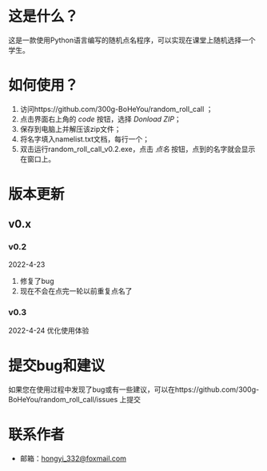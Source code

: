 # 这是什么？
这是一款使用Python语言编写的随机点名程序，可以实现在课堂上随机选择一个学生。

# 如何使用？
1. 访问https://github.com/300g-BoHeYou/random_roll_call ；
2. 点击界面右上角的 *code* 按钮，选择 *Donload ZIP*；
3. 保存到电脑上并解压该zip文件；
4. 将名字填入namelist.txt文档，每行一个；
5. 双击运行random_roll_call_v0.2.exe，点击 *点名* 按钮，点到的名字就会显示在窗口上。

# 版本更新

## v0.x
### v0.2
2022-4-23 
1. 修复了bug
2. 现在不会在点完一轮以前重复点名了

### v0.3
2022-4-24
优化使用体验

# 提交bug和建议
如果您在使用过程中发现了bug或有一些建议，可以在https://github.com/300g-BoHeYou/random_roll_call/issues 上提交

# 联系作者
- 邮箱：hongyi_332@foxmail.com
